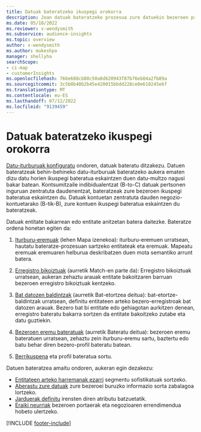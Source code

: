 ```yaml
---
title: Datuak bateratzeko ikuspegi orokorra
description: Joan datuak bateratzeko prozesua zure datuekin bezeroen profil bateratuen datu multzo bakarra sortzeko.
ms.date: 05/10/2022
ms.reviewer: v-wendysmith
ms.subservice: audience-insights
ms.topic: overview
author: v-wendysmith
ms.author: mukeshpo
manager: shellyha
searchScope:
- ci-map
- customerInsights
ms.openlocfilehash: 766e688cb80c50a0d620943f87b76eb84a2fb89a
ms.sourcegitcommit: 3c5b0b40b2b45e420015bbdd228ce0e610245e6f
ms.translationtype: MT
ms.contentlocale: eu-ES
ms.lasthandoff: 07/12/2022
ms.locfileid: "9139459"
---
```

# <a name="data-unification-overview"></a>Datuak bateratzeko ikuspegi orokorra

[Datu-iturburuak konfiguratu](data-sources.md) ondoren, datuak bateratu ditzakezu. Datuen bateratzeak behin-behineko datu-iturburuak bateratzeko aukera ematen dizu datu horien ikuspegi bateratua eskaintzen duen datu-multzo nagusi bakar batean. Kontsumitzaile indibidualentzat (B-to-C) datuak pertsonen inguruan zentratuta daudenentzat, bateratzeak zure bezeroen ikuspegi bateratua eskaintzen du. Datuak kontuetan zentratuta dauden negozio-kontuetarako (B-tik-B), zure kontuen ikuspegi bateratua eskaintzen du bateratzeak.

Datuak entitate bakarrean edo entitate anitzetan batera daitezke. Bateratze ordena honetan egiten da:

1. [Iturburu-eremuak](map-entities.md) (lehen Mapa izenekoa): iturburu-eremuen urratsean, hautatu bateratze-prozesuan sartzeko entitateak eta eremuak. Mapeatu eremuak eremuaren helburua deskribatzen duen mota semantiko arrunt batera.

1. [Erregistro bikoiztuak](remove-duplicates.md) (aurretik Match-en parte da): Erregistro bikoiztuak urratsean, aukeran zehaztu arauak entitate bakoitzaren barruan bezeroen erregistro bikoiztuak kentzeko.

1. [Bat datozen baldintzak](match-entities.md) (aurretik Bat-etortzea deitua): bat-etortze-baldintzak urratsean, definitu entitateen arteko bezero-erregistroak bat datozen arauak. Bezero bat bi entitate edo gehiagotan aurkitzen denean, erregistro bateratu bakarra sortzen da entitate bakoitzeko zutabe eta datu guztiekin.

1. [Bezeroen eremu bateratuak](merge-entities.md) (aurretik Bateratu deitua): bezeroen eremu bateratuen urratsean, zehaztu zein iturburu-eremu sartu, baztertu edo batu behar diren bezero-profil bateratu batean.  

1. [Berrikuspena](review-unification.md) eta profil bateratua sortu.

Datuen bateratzea amaitu ondoren, aukeran egin dezakezu:

- [Entitateen arteko harremanak ezarri](relationships.md) segmentu sofistikatuak sortzeko.
- [Aberastu zure datuak](enrichment-hub.md) zure bezeroei buruzko informazio sorta zabalagoa lortzeko.
- [Jarduerak definitu](activities.md) irensten diren atributu batzuetatik.
- [Eraiki neurriak](measures.md) bezeroen portaerak eta negozioaren errendimendua hobeto ulertzeko.

[!INCLUDE [footer-include](includes/footer-banner.md)]
